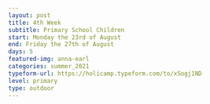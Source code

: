```yaml
---
layout: post
title: 4th Week
subtitle: Primary School Children
start: Monday the 23rd of August
end: Friday the 27th of August
days: 5
featured-img: anna-earl
categories: summer_2021
typeform-url: https://holicamp.typeform.com/to/xSogj1ND
level: primary
type: outdoor
---
```


